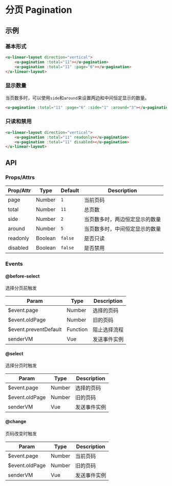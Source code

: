 # 分页 Pagination

## 示例
### 基本形式

``` html
<u-linear-layout direction="vertical">
    <u-pagination :total="11"></u-pagination>
    <u-pagination :total="11" :page="6"></u-pagination>
</u-linear-layout>
```

### 显示数量

当页数多时，可以使用`side`和`around`来设置两边和中间恒定显示的数量。

``` html
<u-pagination :total="11" :page="6" :side="1" :around="3"></u-pagination>
```

### 只读和禁用

``` html
<u-linear-layout direction="vertical">
    <u-pagination :total="11" readonly></u-pagination>
    <u-pagination :total="11" disabled></u-pagination>
</u-linear-layout>
```

## API
### Props/Attrs

| Prop/Attr | Type | Default | Description |
| --------- | ---- | ------- | ----------- |
| page | Number | `1` | 当前页码 |
| total | Number | `11` | 总页数 |
| side | Number | `2` | 当页数多时，两边恒定显示的数量 |
| around | Number | `5` | 当页数多时，中间恒定显示的数量  |
| readonly | Boolean | `false` | 是否只读 |
| disabled | Boolean | `false` | 是否禁用 |

### Events

#### @before-select

选择分页前触发

| Param | Type | Description |
| ----- | ---- | ----------- |
| $event.page | Number | 选择的页码 |
| $event.oldPage | Number | 旧的页码 |
| $event.preventDefault | Function | 阻止选择流程 |
| senderVM | Vue | 发送事件实例 |

#### @select

选择分页时触发

| Param | Type | Description |
| ----- | ---- | ----------- |
| $event.page | Number | 选择的页码 |
| $event.oldPage | Number | 旧的页码 |
| senderVM | Vue | 发送事件实例 |

#### @change

页码改变时触发

| Param | Type | Description |
| ----- | ---- | ----------- |
| $event.page | Number | 当前页码 |
| $event.oldPage | Number | 旧的页码 |
| senderVM | Vue | 发送事件实例 |
